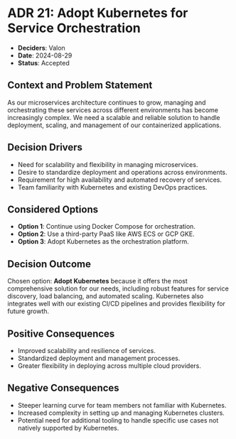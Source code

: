 # ADR 21: Adopt Kubernetes for Service Orchestration

- **Deciders**: Valon
- **Date**: 2024-08-29
- **Status**: Accepted

## Context and Problem Statement
As our microservices architecture continues to grow, managing and orchestrating these services across different environments has become increasingly complex. We need a scalable and reliable solution to handle deployment, scaling, and management of our containerized applications.

## Decision Drivers
- Need for scalability and flexibility in managing microservices.
- Desire to standardize deployment and operations across environments.
- Requirement for high availability and automated recovery of services.
- Team familiarity with Kubernetes and existing DevOps practices.

## Considered Options
- **Option 1**: Continue using Docker Compose for orchestration.
- **Option 2**: Use a third-party PaaS like AWS ECS or GCP GKE.
- **Option 3**: Adopt Kubernetes as the orchestration platform.

## Decision Outcome
Chosen option: **Adopt Kubernetes** because it offers the most comprehensive solution for our needs, including robust features for service discovery, load balancing, and automated scaling. Kubernetes also integrates well with our existing CI/CD pipelines and provides flexibility for future growth.

## Positive Consequences
- Improved scalability and resilience of services.
- Standardized deployment and management processes.
- Greater flexibility in deploying across multiple cloud providers.

## Negative Consequences
- Steeper learning curve for team members not familiar with Kubernetes.
- Increased complexity in setting up and managing Kubernetes clusters.
- Potential need for additional tooling to handle specific use cases not natively supported by Kubernetes.
